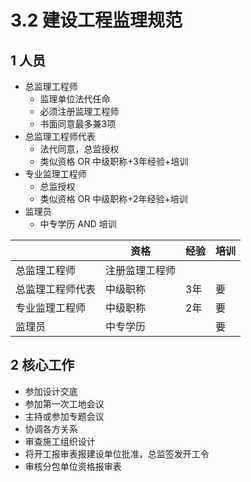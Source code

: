 # 3.2 建设工程监理规范

## 1 人员

* 总监理工程师
  * 监理单位法代任命
  * 必须注册监理工程师
  * 书面同意最多兼3项
* 总监理工程师代表
  * 法代同意，总监授权
  * 类似资格 OR 中级职称+3年经验+培训
* 专业监理工程师
  * 总监授权
  * 类似资格 OR 中级职称+2年经验+培训
* 监理员
  * 中专学历 AND 培训

|          | 资格      | 经验 | 培训 |
| -------- | ------- | -- | -- |
| 总监理工程师   | 注册监理工程师 |    |    |
| 总监理工程师代表 | 中级职称    | 3年 | 要  |
| 专业监理工程师  | 中级职称    | 2年 | 要  |
| 监理员      | 中专学历    |    | 要  |

## 2 核心工作

* 参加设计交底
* 参加第一次工地会议
* 主持或参加专题会议
* 协调各方关系
* 审查施工组织设计
* 将开工报审表报建设单位批准，总监签发开工令
* 审核分包单位资格报审表
